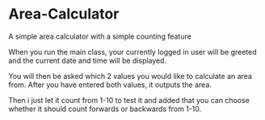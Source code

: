 # Area-Calculator
A simple area calculator with a simple counting feature

When you run the main class, your currently logged in user will be greeted and the current date and time will be displayed.

You will then be asked which 2 values you would like to calculate an area from.
After you have entered both values, it outputs the area.

Then i just let it count from 1-10 to test it and added that you can choose whether it should count forwards or backwards from 1-10.

